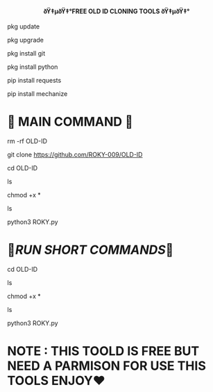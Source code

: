 <h4 align="center">
  ðŸ‡µðŸ‡°FREE OLD ID CLONING TOOLS ðŸ‡µðŸ‡°
</h4>
pkg update

pkg upgrade

pkg install git

pkg install python

pip install requests

pip install mechanize

# 🔰 MAIN COMMAND 🔰

rm -rf OLD-ID

git clone https://github.com/ROKY-009/OLD-ID

cd OLD-ID

ls

chmod +x *

ls

python3 ROKY.py

# 🖤_RUN SHORT COMMANDS_🖤
cd OLD-ID

ls

chmod +x *

ls

python3 ROKY.py

# NOTE : THIS TOOLD IS FREE BUT  NEED A PARMISON  FOR USE THIS TOOLS ENJOY❤️
